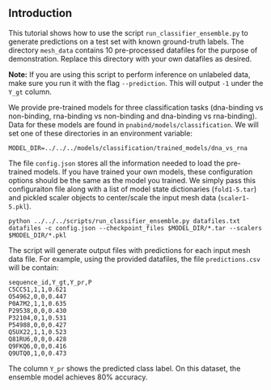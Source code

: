 ## Introduction
This tutorial shows how to use the script `run_classifier_ensemble.py` to generate predictions on a test set with known ground-truth labels. The directory `mesh_data` contains 10 pre-processed datafiles for the purpose of demonstration. Replace this directory with your own datafiles as desired. 

**Note:** If you are using this script to perform inference on unlabeled data, make sure you run it with the flag `--prediction`. This will output `-1` under the `Y_gt` column. 

We provide pre-trained models for three classification tasks (dna-binding vs non-binding, rna-binding vs non-binding and dna-binding vs rna-binding). Data for these models are found in `pnabind/models/classification`. We will set one of these directories in an environment variable:

```
MODEL_DIR=../../../models/classification/trained_models/dna_vs_rna
```

The file `config.json` stores all the information needed to load the pre-trained models. If you have trained your own models, these configuration options should be the same as the model you trained. We simply pass this configuraiton file along with a list of model state dictionaries (`fold1-5.tar`) and pickled scaler objects to center/scale the input mesh data (`scaler1-5.pkl`). 

```
python ../../../scripts/run_classifier_ensemble.py datafiles.txt datafiles -c config.json --checkpoint_files $MODEL_DIR/*.tar --scalers $MODEL_DIR/*.pkl
```

The script will generate output files with predictions for each input mesh data file. For example, using the provided datafiles, the file `predictions.csv` will be contain:

```
sequence_id,Y_gt,Y_pr,P
C5CC51,1,1,0.621
O54962,0,0,0.447
P0A7M2,1,1,0.635
P29538,0,0,0.430
P32104,0,1,0.531
P54988,0,0,0.427
Q5UX22,1,1,0.523
Q81RU6,0,0,0.428
Q9FKQ6,0,0,0.416
Q9UTQ0,1,0,0.473
```

The column `Y_pr` shows the predicted class label. On this dataset, the ensemble model achieves 80% accuracy. 
